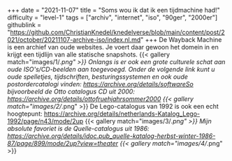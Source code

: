 +++
date = "2021-11-07"
title = "Soms wou ik dat ik een tijdmachine had!"
difficulty = "level-1"
tags = ["archiv", "internet", "iso", "90ger", "2000er"]
githublink = "https://github.com/ChristianKnedel/knedelverse/blob/main/content/post/2021/october/20211107-archive-iso/index.nl.md"
+++
De Wayback Machine is een archief van oude websites. Je voert daar gewoon het domein in en krijgt een tijdlijn van alle statische snapshots.
{{< gallery match="images/1/*.png" >}}
Onlangs is er ook een grote culturele schat aan oude ISO's/CD-beelden aan toegevoegd. Onder de volgende link kunt u oude spelletjes, tijdschriften, besturingssystemen en ook oude postordercatalogi vinden: https://archive.org/details/softwareSo bijvoorbeeld de Otto catalogus CD uit 2000: https://archive.org/details/ottofruehjahrsommer2000
{{< gallery match="images/2/*.png" >}}
De Lego-catalogus van 1992 is ook een echt hoogtepunt: https://archive.org/details/netherlands-Katalog_Lego-1992/page/n43/mode/2up
{{< gallery match="images/3/*.png" >}}
Mijn absolute favoriet is de Quelle-catalogus uit 1986: https://archive.org/details/idoc.pub_quelle-katalog-herbst-winter-1986-87/page/899/mode/2up?view=theater
{{< gallery match="images/4/*.png" >}}